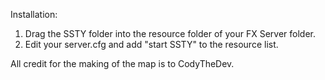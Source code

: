 Installation:
1. Drag the SSTY folder into the resource folder of your FX Server folder.
2. Edit your server.cfg and add "start SSTY" to the resource list.

All credit for the making of the map is to CodyTheDev.